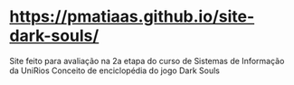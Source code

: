# https://pmatiaas.github.io/site-dark-souls/
Site feito para avaliação na 2a etapa do curso de Sistemas de Informação da UniRios Conceito de enciclopédia do jogo Dark Souls
